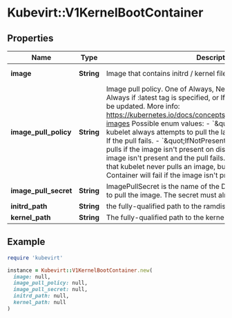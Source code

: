 # Kubevirt::V1KernelBootContainer

## Properties

| Name | Type | Description | Notes |
| ---- | ---- | ----------- | ----- |
| **image** | **String** | Image that contains initrd / kernel files. | [default to &#39;&#39;] |
| **image_pull_policy** | **String** | Image pull policy. One of Always, Never, IfNotPresent. Defaults to Always if :latest tag is specified, or IfNotPresent otherwise. Cannot be updated. More info: https://kubernetes.io/docs/concepts/containers/images#updating-images  Possible enum values:  - &#x60;\&quot;Always\&quot;&#x60; means that kubelet always attempts to pull the latest image. Container will fail If the pull fails.  - &#x60;\&quot;IfNotPresent\&quot;&#x60; means that kubelet pulls if the image isn&#39;t present on disk. Container will fail if the image isn&#39;t present and the pull fails.  - &#x60;\&quot;Never\&quot;&#x60; means that kubelet never pulls an image, but only uses a local image. Container will fail if the image isn&#39;t present | [optional] |
| **image_pull_secret** | **String** | ImagePullSecret is the name of the Docker registry secret required to pull the image. The secret must already exist. | [optional] |
| **initrd_path** | **String** | the fully-qualified path to the ramdisk image in the host OS | [optional] |
| **kernel_path** | **String** | The fully-qualified path to the kernel image in the host OS | [optional] |

## Example

```ruby
require 'kubevirt'

instance = Kubevirt::V1KernelBootContainer.new(
  image: null,
  image_pull_policy: null,
  image_pull_secret: null,
  initrd_path: null,
  kernel_path: null
)
```

